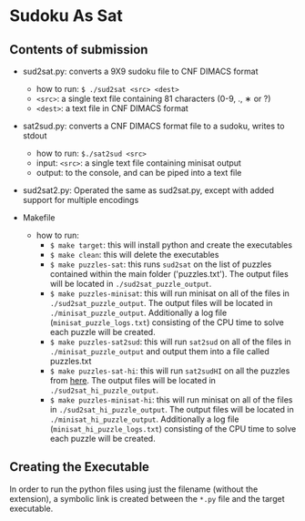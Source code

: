 # Sudoku As Sat

## Contents of submission
- sud2sat.py: converts a 9X9 sudoku file to CNF DIMACS format
    - how to run: `$ ./sud2sat <src> <dest>`
    - `<src>`: a single text file containing 81 characters (0-9, ., ∗ or ?)
    - `<dest>`: a text file in CNF DIMACS format
    
- sat2sud.py: converts a CNF DIMACS format file to a sudoku, writes to stdout
    - how to run: `$./sat2sud <src>`
    - input: `<src>`: a single text file containing minisat output
    - output: to the console, and can be piped into a text file
   
- sud2sat2.py: Operated the same as sud2sat.py, except with added support for multiple encodings

- Makefile
    - how to run:
        - `$ make target`: this will install python and create the executables
        - `$ make clean`: this will delete the executables
        - `$ make puzzles-sat`: this runs `sud2sat` on the list of puzzles contained within the main folder ('puzzles.txt'). The output files will be located in `./sud2sat_puzzle_output`.
        - `$ make puzzles-minisat`: this will run minisat on all of the files in `./sud2sat_puzzle_output`. The output files will be located in `./minisat_puzzle_output`. Additionally a log file (`minisat_puzzle_logs.txt`) consisting of the CPU time to solve each puzzle will be created.
        - `$ make puzzles-sat2sud`: this will run `sat2sud` on all of the files in `./minisat_puzzle_output` and output them into a file called puzzles.txt
        - `$ make puzzles-sat-hi`: this will run `sat2sudHI` on all the puzzles from [here](http://magictour.free.fr/top95). The output files will be located in `./sud2sat_hi_puzzle_output`.
        - `$ make puzzles-minisat-hi`: this will run minisat on all of the files in `./sud2sat_hi_puzzle_output`. The output files will be located in `./minisat_hi_puzzle_output`. Additionally a log file (`minisat_hi_puzzle_logs.txt`) consisting of the CPU time to solve each puzzle will be created.

## Creating the Executable

In order to run the python files using just the filename (without the extension), a symbolic link is created between the `*.py` file and the target executable.
